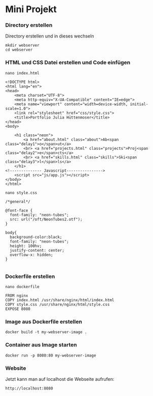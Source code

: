 # Mini Projekt

### Directory erstellen
Directory erstellen und in dieses wechseln
``` 
mkdir webserver
cd webserver 
```

### HTML und CSS Datei erstellen und Code einfügen

```
nano index.html

<!DOCTYPE html>
<html lang="en">
<head>
    <meta charset="UTF-8">
    <meta http-equiv="X-UA-Compatible" content="IE=edge">
    <meta name="viewport" content="width=device-width, initial-scale=1.0">
    <link rel="stylesheet" href="css/style.css">
    <title>Portfolio Julia Hüttenmoser</title>
</head>
<body>

    <h1 class="neon">
        <a href="about.html" class="about">Ab<span class="delay1">o</span>ut</a>
        <br> <a href="projects.html" class="projects">Proj<span class="delay2">e</span>cts</a>
        <br> <a href="skills.html" class="skills">Ski<span class="delay3">l</span>ls</a>
    </h1>
<!-------------- Javascript---------------->
    <script src="js/app.js"></script>
</body>
</html>

nano style.css

/*general*/

@font-face {
  font-family: "neon-tubes";
  src: url("/oft/NeonTubes2.otf");
}

body{
  background-color:black;
  font-family: "neon-tubes";
  height: 100hv;
  justify-content: center;
  overflow-x: hidden;
}


```

### Dockerfile erstellen
 ```
nano dockerfile

FROM nginx
COPY index.html /usr/share/nginx/html/index.html
COPY style.css /usr/share/nginx/html/style.css
EXPOSE 8080
```

### Image aus Dockerfile erstellen

```
docker build -t my-webserver-image .
```

### Container aus Image starten
 
 ```
 docker run -p 8080:80 my-webserver-image
 ```


 ### Website
 Jetzt kann man auf localhost die Webseite aufrufen:

 ```
 http://localhost:8080
 ```

